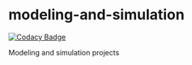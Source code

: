 # modeling-and-simulation
[![Codacy Badge](https://api.codacy.com/project/badge/Grade/a46e73d027f04d02a4bc98f81ecb5a04)](https://www.codacy.com/manual/e4drcf/modeling-and-simulation?utm_source=github.com&amp;utm_medium=referral&amp;utm_content=e4drcf/modeling-and-simulation&amp;utm_campaign=Badge_Grade)

Modeling and simulation projects
